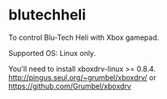 blutechheli
===========

To control Blu-Tech Heli with Xbox gamepad.

Supported OS: Linux only.

You'll need to install xboxdrv-linux >= 0.8.4.
	http://pingus.seul.org/~grumbel/xboxdrv/  or
	https://github.com/Grumbel/xboxdrv
